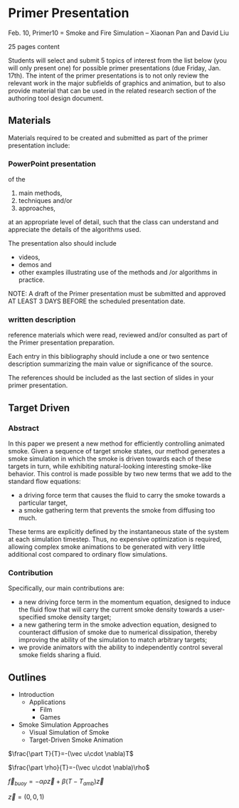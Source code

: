 # Primer Presentation

Feb. 10, Primer10 = Smoke and Fire Simulation – Xiaonan Pan and David Liu

25 pages content

Students will select and submit 5 topics of interest from the list below (you will only present one) for possible primer presentations (due Friday, Jan. 17th). The intent of the primer presentations is to not only review the relevant work in the major subfields of graphics and animation, but to also provide material that can be used in the related research section of the authoring tool design document.

## Materials

Materials required to be created and submitted as part of the primer presentation include:

### PowerPoint presentation

 of the 

  1. main methods, 
  2. techniques and/or 
  3. approaches, 

  at an appropriate level of detail, such that the class can understand and appreciate the details of the algorithms used. 

  The presentation also should include 

  - videos, 
  - demos and 
  - other examples illustrating use of the methods and /or algorithms in practice. 

  NOTE: A draft of the Primer presentation must be submitted and approved AT LEAST 3 DAYS BEFORE the scheduled presentation date.

### **written description**

  reference materials which were read, reviewed and/or consulted as part of the Primer presentation preparation. 

  Each entry in this bibliography should include a one or two sentence description summarizing the main value or significance of the source. 

  The references should be included as the last section of slides in your primer presentation.

## Target Driven

### Abstract

In this paper we present a new method for efficiently controlling animated smoke. Given a sequence of target smoke states, our method generates a smoke simulation in which the smoke is driven towards each of these targets in turn, while exhibiting natural-looking interesting smoke-like behavior. This control is made possible by two new terms that we add to the standard flow equations: 

- a driving force term that causes the fluid to carry the smoke towards a particular target, 
- a smoke gathering term that prevents the smoke from diffusing too much. 

These terms are explicitly defined by the instantaneous state of the system at each simulation timestep. Thus, no expensive optimization is required, allowing complex smoke animations to be generated with very little additional cost compared to ordinary flow simulations.

### Contribution

Specifically, our main contributions are: 

- a new driving force term in the momentum equation, designed to induce the fluid flow that will carry the current smoke density towards a user-specified smoke density target; 
- a new gathering term in the smoke advection equation, designed to counteract diffusion of smoke due to numerical dissipation, thereby improving the ability of the simulation to match arbitrary targets; 
- we provide animators with the ability to independently control several smoke fields sharing a fluid.

## Outlines

- Introduction
  - Applications
    - Film
    - Games
- Smoke Simulation Approaches
  - Visual Simulation of Smoke
  - Target-Driven Smoke Animation



$\frac{\part T}{T}=-(\vec u\cdot \nabla)T$

$\frac{\part \rho}{T}=-(\vec u\cdot \nabla)\rho$

$\vec f_{buoy}=-\alpha \rho \vec z+\beta(T-T_{amb})\vec z$

$\vec z=(0,0,1)$
